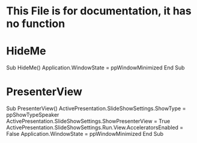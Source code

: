 # This File is for documentation, it has no function

# HideMe

Sub HideMe()
    Application.WindowState = ppWindowMinimized
End Sub


# PresenterView

Sub PresenterView()
    ActivePresentation.SlideShowSettings.ShowType = ppShowTypeSpeaker
    ActivePresentation.SlideShowSettings.ShowPresenterView = True
    ActivePresentation.SlideShowSettings.Run.View.AcceleratorsEnabled = False
    Application.WindowState = ppWindowMinimized
End Sub
